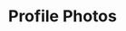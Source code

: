 ---
title: Profile Photos
description: Managing required profile photos during registration and updates
---